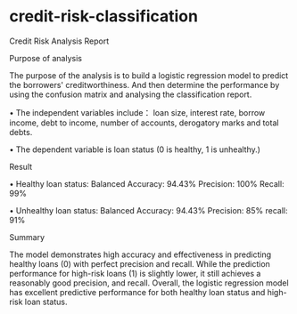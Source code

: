 # credit-risk-classification

Credit Risk Analysis Report

Purpose of analysis

The purpose of the analysis is to build a logistic regression model to predict the borrowers' creditworthiness. And then determine the performance by using the confusion matrix and analysing the classification report. 

•	The independent variables include： loan size, interest rate, borrow income, debt to income, number of accounts, derogatory marks and total debts.

•	The dependent variable is loan status (0 is healthy, 1 is unhealthy.)


Result

•	Healthy loan status:
Balanced Accuracy: 94.43%
Precision: 100%
Recall: 99%

•	Unhealthy loan status:
Balanced Accuracy: 94.43%
Precision: 85%
recall: 91%

Summary

The model demonstrates high accuracy and effectiveness in predicting healthy loans (0) with perfect precision and recall. While the prediction performance for high-risk loans (1) is slightly lower, it still achieves a reasonably good precision, and recall. Overall, the logistic regression model has excellent predictive performance for both healthy loan status and high-risk loan status.
